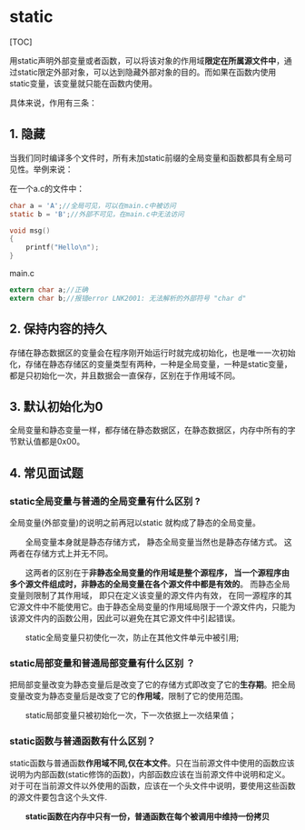 # static 

[TOC]

用static声明外部变量或者函数，可以将该对象的作用域**限定在所属源文件中**，通过static限定外部对象，可以达到隐藏外部对象的目的。而如果在函数内使用static变量，该变量就只能在函数内使用。

具体来说，作用有三条：

## 1. 隐藏

当我们同时编译多个文件时，所有未加static前缀的全局变量和函数都具有全局可见性。举例来说：

在一个a.c的文件中：

```c
char a = 'A';//全局可见，可以在main.c中被访问
static b = 'B';//外部不可见，在main.c中无法访问

void msg()
{
    printf("Hello\n");
}
```

main.c

```c
extern char a;//正确
extern char b;//报错error LNK2001: 无法解析的外部符号 "char d"
```

## 2. 保持内容的持久

存储在静态数据区的变量会在程序刚开始运行时就完成初始化，也是唯一一次初始化，存储在静态存储区的变量类型有两种，一种是全局变量，一种是static变量，都是只初始化一次，并且数据会一直保存，区别在于作用域不同。



## 3. 默认初始化为0

全局变量和静态变量一样，都存储在静态数据区，在静态数据区，内存中所有的字节默认值都是0x00。



## 4. 常见面试题

### **static全局变量与普通的全局变量有什么区别 ?**

全局变量(外部变量)的说明之前再冠以static 就构成了静态的全局变量。

　　全局变量本身就是静态存储方式， 静态全局变量当然也是静态存储方式。 这两者在存储方式上并无不同。

　　这两者的区别在于**非静态全局变量的作用域是整个源程序， 当一个源程序由多个源文件组成时，非静态的全局变量在各个源文件中都是有效的**。 而静态全局变量则限制了其作用域， 即只在定义该变量的源文件内有效， 在同一源程序的其它源文件中不能使用它。由于静态全局变量的作用域局限于一个源文件内，只能为该源文件内的函数公用，因此可以避免在其它源文件中引起错误。 

　　static全局变量只初使化一次，防止在其他文件单元中被引用; 　 

### **static局部变量和普通局部变量有什么区别 ？**

把局部变量改变为静态变量后是改变了它的存储方式即改变了它的**生存期**。把全局变量改变为静态变量后是改变了它的**作用域**，限制了它的使用范围。  

　　static局部变量只被初始化一次，下一次依据上一次结果值； 　 

### **static函数与普通函数有什么区别？**

static函数与普通函数**作用域不同,仅在本文件**。只在当前源文件中使用的函数应该说明为内部函数(static修饰的函数)，内部函数应该在当前源文件中说明和定义。对于可在当前源文件以外使用的函数，应该在一个头文件中说明，要使用这些函数的源文件要包含这个头文件.

　　**static函数在内存中只有一份，普通函数在每个被调用中维持一份拷贝**

